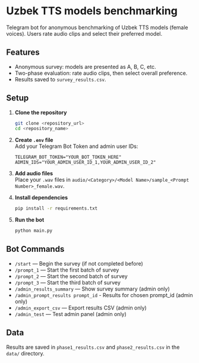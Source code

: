 # Uzbek TTS models benchmarking

Telegram bot for anonymous benchmarking of Uzbek TTS models (female voices). Users rate audio clips and select their preferred model.

## Features

-   Anonymous survey: models are presented as A, B, C, etc.
-   Two-phase evaluation: rate audio clips, then select overall preference.
-   Results saved to `survey_results.csv`.

## Setup

1.  **Clone the repository**

    ```bash
    git clone <repository_url>
    cd <repository_name>
    ```

2.  **Create `.env` file**  
    Add your Telegram Bot Token and admin user IDs:

    ```
    TELEGRAM_BOT_TOKEN="YOUR_BOT_TOKEN_HERE"
    ADMIN_IDS="YOUR_ADMIN_USER_ID_1,YOUR_ADMIN_USER_ID_2"
    ```

3.  **Add audio files**  
    Place your `.wav` files in `audio/<Category>/<Model Name>/sample_<Prompt Number>_female.wav`.

4.  **Install dependencies**

    ```bash
    pip install -r requirements.txt
    ```

5.  **Run the bot**

    ```bash
    python main.py
    ```

## Bot Commands

-   `/start` — Begin the survey (if not completed before)
-   `/prompt_1` — Start the first batch of survey
-   `/prompt_2` — Start the second batch of survey
-   `/prompt_3` — Start the third batch of survey
-   `/admin_results_summary` — Show survey summary (admin only)
-   `/admin_prompt_results prompt_id` - Results for chosen prompt_id (admin only)
-   `/admin_export_csv` — Export results CSV (admin only)
-   `/admin_test` — Test admin panel (admin only)

## Data

Results are saved in `phase1_results.csv` and `phase2_results.csv` in the `data/` directory.
